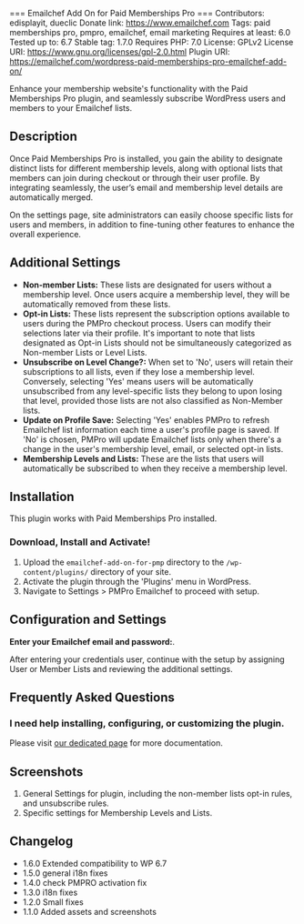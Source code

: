 === Emailchef Add On for Paid Memberships Pro ===
Contributors: edisplayit, dueclic
Donate link: https://www.emailchef.com
Tags: paid memberships pro, pmpro, emailchef, email marketing
Requires at least: 6.0
Tested up to: 6.7
Stable tag: 1.7.0
Requires PHP: 7.0
License: GPLv2
License URI: https://www.gnu.org/licenses/gpl-2.0.html
Plugin URI: https://emailchef.com/wordpress-paid-memberships-pro-emailchef-add-on/

Enhance your membership website's functionality with the Paid Memberships Pro plugin, and seamlessly subscribe WordPress users and members to your Emailchef lists.

## Description

Once Paid Memberships Pro is installed, you gain the ability to designate distinct lists for different membership levels, along with optional lists that members can join during checkout or through their user profile. By integrating seamlessly, the user’s email and membership level details are automatically merged.

On the settings page, site administrators can easily choose specific lists for users and members, in addition to fine-tuning other features to enhance the overall experience.

## Additional Settings

* **Non-member Lists:** These lists are designated for users without a membership level. Once users acquire a membership level, they will be automatically removed from these lists.
* **Opt-in Lists:** These lists represent the subscription options available to users during the PMPro checkout process. Users can modify their selections later via their profile. It's important to note that lists designated as Opt-in Lists should not be simultaneously categorized as Non-member Lists or Level Lists.
* **Unsubscribe on Level Change?:** When set to 'No', users will retain their subscriptions to all lists, even if they lose a membership level. Conversely, selecting 'Yes' means users will be automatically unsubscribed from any level-specific lists they belong to upon losing that level, provided those lists are not also classified as Non-Member lists.
* **Update on Profile Save:** Selecting 'Yes' enables PMPro to refresh Emailchef list information each time a user's profile page is saved. If 'No' is chosen, PMPro will update Emailchef lists only when there's a change in the user's membership level, email, or selected opt-in lists.
* **Membership Levels and Lists:** These are the lists that users will automatically be subscribed to when they receive a membership level.

## Installation
This plugin works with Paid Memberships Pro installed.

### Download, Install and Activate!
1. Upload the `emailchef-add-on-for-pmp` directory to the `/wp-content/plugins/` directory of your site.
2. Activate the plugin through the 'Plugins' menu in WordPress.
3. Navigate to Settings > PMPro Emailchef to proceed with setup.

## Configuration and Settings

**Enter your Emailchef email and password:**.

After entering your credentials user, continue with the setup by assigning User or Member Lists and reviewing the additional settings.

## Frequently Asked Questions

### I need help installing, configuring, or customizing the plugin.

Please visit [our dedicated page](https://emailchef.com/wordpress-paid-memberships-pro-emailchef-add-on/) for more documentation.

## Screenshots

1. General Settings for plugin, including the non-member lists opt-in rules, and unsubscribe rules.
2. Specific settings for Membership Levels and Lists.

## Changelog

* 1.6.0 Extended compatibility to WP 6.7
* 1.5.0 general i18n fixes
* 1.4.0 check PMPRO activation fix
* 1.3.0 i18n fixes
* 1.2.0 Small fixes
* 1.1.0 Added assets and screenshots
